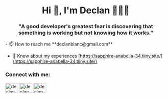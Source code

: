<h1 align="center">Hi 👋, I'm Declan 💪🏋️‍♂️</h1>
<h3 align="center">"A good developer's greatest fear is discovering that something is working but not knowing how it works."</h3>
- 📫 How to reach me **declanblanc@gmail.com** 

- 📄 Know about my experiences [https://sapphire-anabella-34.tiiny.site/](https://sapphire-anabella-34.tiiny.site/)
<h3 align="left">Connect with me:</h3>
<p align="left">
<a href="https://twitter.com/declanblanc" target="blank"><img align="center" src="https://raw.githubusercontent.com/rahuldkjain/github-profile-readme-generator/master/src/images/icons/Social/twitter.svg" alt="declanblanc" height="30" width="40" /></a>
<a href="https://linkedin.com/in/declanblanc" target="blank"><img align="center" src="https://raw.githubusercontent.com/rahuldkjain/github-profile-readme-generator/master/src/images/icons/Social/linked-in-alt.svg" alt="declanblanc" height="30" width="40" /></a>
<a href="https://instagram.com/declanblan" target="blank"><img align="center" src="https://raw.githubusercontent.com/rahuldkjain/github-profile-readme-generator/master/src/images/icons/Social/instagram.svg" alt="declanblan" height="30" width="40" /></a>
</p>
